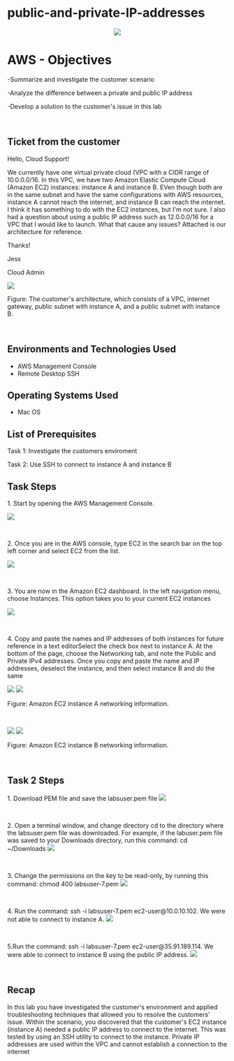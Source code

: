 # public-and-private-IP-addresses
<p align="center">
<img src=https://i.imgur.com/QdWOADa.png"/>
</p>

<h1>AWS - Objectives</h1>

-Summarize and investigate the customer scenario

-Analyze the difference between a private and public IP address

-Develop a solution to the customer's issue in this lab

<br />

<h2>Ticket from the customer</h2>

Hello, Cloud Support!

We currently have one virtual private cloud (VPC with a CIDR range of 10.0.0.0/16. In this VPC, we have two Amazon Elastic Compute Cloud (Amazon EC2) instances: instance A and instance B. EVen though both are in the same subnet and have the same configurations with AWS resources, instance A cannot reach the internet, and instance B can reach the internet. I think it has something to do with the EC2 instances, but I'm not sure. I also had a question about using a public IP address such as 12.0.0.0/16 for a VPC that I would like to launch. What that cause any issues? Attached is our architecture for reference.


Thanks!

Jess

Cloud Admin

<p>
<img src=https://i.imgur.com/NpI57NW.png/>
</p>

<p>
Figure: The customer's architecture, which consists of a VPC, internet gateway, public subnet with instance A, and a public subnet with instance B.
</p>
<br />





<h2>Environments and Technologies Used</h2>

- AWS Management Console
- Remote Desktop SSH


<h2>Operating Systems Used </h2>

- Mac OS</b> 

<h2>List of Prerequisites</h2>

Task 1: Investigate the customers enviroment

Task 2: Use SSH to connect to instance A and instance B
  

<h2>Task Steps</h2>

<p>
1. Start by opening the AWS Management Console.
</p>

<p>
<img src=https://i.imgur.com/t6XWmwm.png/>
</p>
<br />

<p>
2. Once you are in the AWS console, type EC2 in the search bar on the top left corner and select EC2 from the list.
</p>

<p>
<img src=https://i.imgur.com/cvwNAWN.png/>
</p>
<br />

<p>
3. You are now in the Amazon EC2 dashboard. In the left navigation menu, choose Instances. This option takes you to your current EC2 instances
</p>

<p>
<img src=https://i.imgur.com/IFm5LbV.png/>
</p>
<br />

<p>
4. Copy and paste the names and IP addresses of both instances for future reference in a text editorSelect the check box next to instance A. At the bottom of the page, choose the Networking tab, and note the Public and Private IPv4 addresses. Once you copy and paste the name and IP addresses, deselect the instance, and then select instance B and do the same
</p>

<p>
<img src=https://i.imgur.com/Kg8tLLb.png/>
<img src=https://i.imgur.com/lcX9sBx.png/>
</p>

<p>
Figure: Amazon EC2 instance A networking information. 
</p>
<br />

<p>
<img src=https://i.imgur.com/5hJmUf9.png/>
<img src=https://i.imgur.com/ivbC3GR.png/>
</p>

<p>
Figure: Amazon EC2 instance B networking information.
</p>
<br />

<h2>Task 2 Steps</h2>

<p>
1. Download PEM file and save the labsuser.pem file
<img src=https://i.imgur.com/uWCrR13.png/>
</p>
<br />

<p>
2. Open a terminal window, and change directory cd to the directory where the labsuser.pem file was downloaded. For example, if the labuser.pem file was saved to your Downloads directory, run this command: cd ~/Downloads <img src=https://i.imgur.com/xbtTCBI.png/>
</p>
<br />

<p>
3. Change the permissions on the key to be read-only, by running this command: chmod 400 labsuser-7.pem <img src=https://i.imgur.com/T5v67gr.png/>
</p>
<br />

<p>
4. Run the command: ssh -i labsuser-7.pem ec2-user@10.0.10.102. We were not able to connect to instance A. <img src=https://i.imgur.com/gjyhCl7.png/>
</p>
<br />

<p>
5.Run the command: ssh -i labsuser-7.pem ec2-user@35.91.189.114. We were able to connect to instance B using the public IP address. <img src=https://i.imgur.com/zuK7VZ4.png/>
</p>
<br />

<h2>Recap</h2>

<p>
In this lab you have investigated the customer's environment and applied troubleshooting techniques that allowed you to resolve the customers’ issue. Within the scenario, you discovered that the customer's EC2 instance (instance A) needed a public IP address to connect to the internet. This was tested by using an SSH utility to connect to the instance. Private IP addresses are used within the VPC and cannot establish a connection to the internet
</p>
<br />
